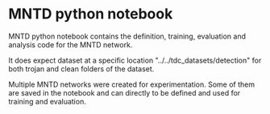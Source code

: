 # MNTD python notebook

MNTD python notebook contains the definition, training, evaluation and analysis code for the MNTD network.

It does expect dataset at a specific location "../../tdc_datasets/detection" for both trojan and clean folders of the dataset.

Multiple MNTD networks were created for experimentation. Some of them are saved in the notebook and can directly to be defined and used for training and evaluation.
